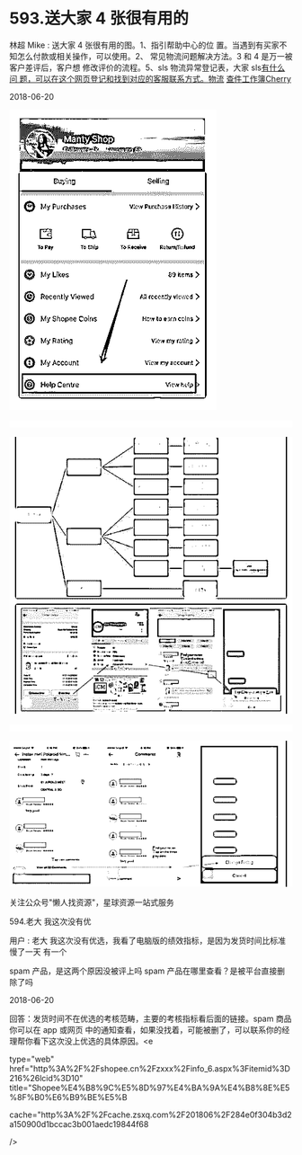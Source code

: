 # 593.送大家 4 张很有用的

林超 Mike : 送大家 4 张很有用的图。1、指引帮助中心的位 置。当遇到有买家不知怎么付款或相关操作，可以使用。2、 常见物流问题解决方法。3 和 4 是万一被客户差评后，客户想 修改评价的流程。5、sls 物流异常登记表，大家 sls[有什么问 题，可以在这个网页登记和找到对应的客服联系方式。](https://yiqixie.com/s/home/fcAClsnyqrgJ8Rcls3n4RFsBI?forcerecalc=true)[物流](https://yiqixie.com/s/home/fcAClsnyqrgJ8Rcls3n4RFsBI?forcerecalc=true) [](https://yiqixie.com/s/home/fcAClsnyqrgJ8Rcls3n4RFsBI?forcerecalc=true) [查件工作簿](https://yiqixie.com/s/home/fcAClsnyqrgJ8Rcls3n4RFsBI?forcerecalc=true)[Cherry](https://yiqixie.com/s/home/fcAClsnyqrgJ8Rcls3n4RFsBI?forcerecalc=true)

2018-06-20

![image](img/Image_123.png)

![image](img/Image_124.png)

![image](img/Image_125.png)

![image](img/Image_126.png)

![image](img/Image_127.png)

关注公众号"懒人找资源"，星球资源一站式服务

594.老大 我这次没有优

用户 : 老大 我这次没有优选，我看了电脑版的绩效指标，是因为发货时间比标准慢了一天 有一个

spam 产品，是这两个原因没被评上吗 spam 产品在哪里查看？是被平台直接删除了吗

2018-06-20

回答：发货时间不在优选的考核范畴，主要的考核指标看后面的链接。spam 商品你可以在 app 或网页 中的通知查看，如果没找着，可能被删了，可以联系你的经理帮你看下这次没上优选的具体原因。<e

type="web" href="http%3A%2F%2Fshopee.cn%2Fzxxx%2Finfo_6.aspx%3Fitemid%3D216%26lcid%3D10" title="Shopee%E4%B8%9C%E5%8D%97%E4%BA%9A%E4%B8%8E%E5%8F%B0%E6%B9%BE%E5%B

cache="http%3A%2F%2Fcache.zsxq.com%2F201806%2F284e0f304b3d2a150900d1bccac3b001aedc19844f68

/>